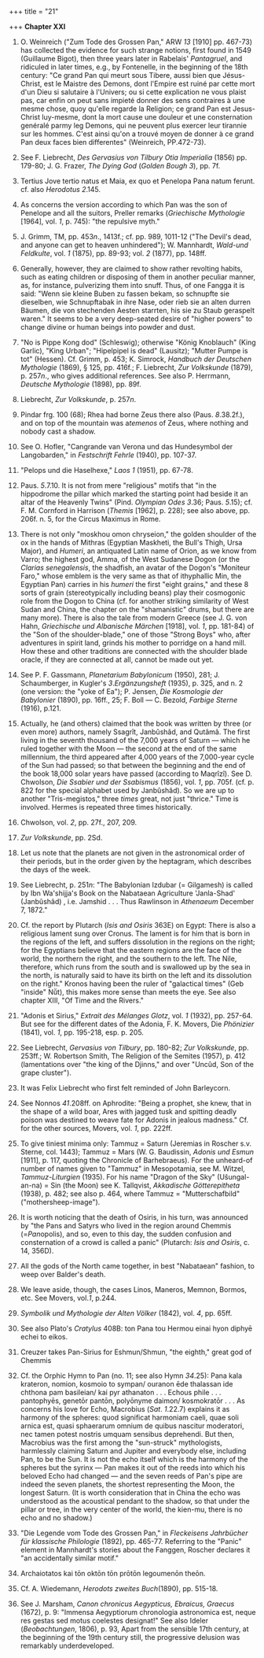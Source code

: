 +++
title = "21"

+++
**Chapter XXI**  


1. O. Weinreich \("Zum Tode des Grossen Pan," ARW *13* \[1910\] pp. 467-73\) has collected the evidence for such strange notions, first found in 1549 \(Guillaume Bigot\), then three years later in Rabelais' *Pantagruel*, and ridiculed in later times, e.g., by Fontenelle, in the beginning of the 18th century: "Ce grand Pan qui meurt sous Tibere, aussi bien que Jésus-Christ, est le Maistre des Demons, dont l'Empire est ruiné par cette mort d'un Dieu si salutaire à l'Univers; ou si cette explication ne vous plaist pas, car enfin on peut sans impieté donner des sens contraires à une mesme chose, quoy qu'elle regarde la Religion; ce grand Pan est Jesus-Christ luy-mesme, dont la mort cause une douleur et une consternation genéralé parmy leg Demons, qui ne peuvent plus exercer leur tirannie sur les hommes. C'est ainsi qu'on a trouvé moyen de donner à ce grand Pan deux faces bien differentes" \(Weinreich, PP.472-73\).

2. See F. Liebrecht, *Des Gervasius von Tilbury Otia Imperialia* \(1856\) pp. 179-80; J. G. Frazer, *The Dying God* \(*Golden Bough 3*\), pp. 7f.

3. Tertius Jove tertio natus et Maia, ex quo et Penelopa Pana natum ferunt. cf. also *Herodotus 2*.145.

4. As concerns the version according to which Pan was the son of Penelope and all the suitors, Preller remarks \(*Griechische Mythologie* \[1964\], vol. *1*, p. 745\): "the repulsive myth."

5. J. Grimm, TM, pp. 453*n*., 1413f.; cf. pp. 989, 1011-12 \("The Devil's dead, and anyone can get to heaven unhindered"\); W. Mannhardt, *Wald-und Feldkulte*, vol. *1* \(1875\), pp. 89-93; vol. *2* \(1877\), pp. 148ff.

6. Generally, however, they are claimed to show rather revolting habits, such as eating children or disposing of them in another peculiar manner, as, for instance, pulverizing them into snuff. Thus, of one Fangga it is said: "Wenn sie kleine Buben zu fassen bekam, so schnupfte sie dieselben, wie Schnupftabak in ihre Nase, oder rieb sie an alten durren Bäumen, die von stechenden Aesten starrten, his sie zu Staub geraspelt waren." It seems to be a very deep-seated desire of "higher powers" to change divine or human beings into powder and dust.

7. "No is Pippe Kong dod" \(Schleswig\); otherwise "König Knoblauch" \(King Garlic\), "King Urban"; "Hipelpipel is dead" \(Lausitz\); "Mutter Pumpe is tot" \(Hessen\). Cf. Grimm, p. 453; K. Simrock, *Handbuch der Deutschen Mythologie* \(1869\), § 125, pp. 416f.; F. Liebrecht, *Zur Volkskunde* \(1879\), p. 257*n*., who gives additional references. See also P. Herrmann, *Deutsche Mythologie* \(1898\), pp. 89f.

8. Liebrecht, *Zur Volkskunde*, p. 257*n*.

9. Pindar frg. 100 \(68\); Rhea had borne Zeus there also \(Paus. *8*.38.2f.\), and on top of the mountain was a*temenos* of Zeus, where nothing and nobody cast a shadow.

10. See O. Hofler, "Cangrande van Verona und das Hundesymbol der Langobarden," in *Festschrift Fehrle* \(1940\), pp. 107-37.

11. "Pelops und die Haselhexe," *Laos 1* \(1951\), pp. 67-78.

12. Paus. *5*.7.10. It is not from mere "religious" motifs that "in the hippodrome the pillar which marked the starting point had beside it an altar of the Heavenly Twins" \(Pind. *Olympian Odes 3*.36; Paus. *5*.15\); cf. F. M. Cornford in Harrison \(*Themis* \[1962\], p. 228\); see also above, pp. 206f. n. 5, for the Circus Maximus in Rome.

13. There is not only "moskhou omon chryseion," the golden shoulder of the ox in the hands of Mithras \(Egyptian Maskheti, the Bull's Thigh, Ursa Major\), and *Humeri*, an antiquated Latin name of Orion, as we know from Varro; the highest god, Amma, of the West Sudanese Dogon \(or the *Clarias senegalensis*, the shadfish, an avatar of the Dogon's "Moniteur Faro," whose emblem is the very same as that of ithyphallic Min, the Egyptian Pan\) carries in his *humeri* the first "eight grains," and these 8 sorts of grain \(stereotypically including beans\) play their cosmogonic role from the Dogon to China \(cf. for another striking similarity of West Sudan and China, the chapter on the "shamanistic" drums, but there are many more\). There is also the tale from modern Greece \(see J. G. von Hahn, *Griechische und Albanische Märchen* \[1918\], vol. *1*, pp. 181-84\) of the "Son of the shoulder-blade," one of those "Strong Boys" who, after adventures in spirit land, grinds his mother to porridge on a hand mill. How these and other traditions are connected with the shoulder blade oracle, if they are connected at all, cannot be made out yet.

14. See P. F. Gassmann, *Planetarium Babylonicum* \(1950\), 281; J. Schaumberger, in Kugler's *3*.*Ergänzungsheft* \(1935\), p. 325, and n. 2 \(one version: the "yoke of Ea"\); P. Jensen, *Die Kosmologie der Babylonier* \(1890\), pp. 16ff., 25; F. Boll — C. Bezold, *Farbige Sterne* \(1916\), p.121.

15. Actually, he \(and others\) claimed that the book was written by three \(or even more\) authors, namely Ssagrît, Janbûshâd, and Qutâmâ. The first living in the seventh thousand of the 7,000 years of Saturn — which he ruled together with the Moon — the second at the end of the same millennium, the third appeared after 4,000 years of the 7,000-year cycle of the Sun had passed; so that between the beginning and the end of the book 18,000 solar years have passed \(according to Maqrîzî\). See D. Chwolson, *Die Ssabier und der Ssabismus* \(1856\), vol. *1*, pp. 705f. \(cf. p. 822 for the special alphabet used by Janbûshâd\). So we are up to another "Tris-megistos," three *times* great, not just "thrice." Time is involved. Hermes is repeated three times historically.

16. Chwolson, vol. *2*, pp. 27f., 207, 209.

17. *Zur Volkskunde*, pp. 2Sd.

18. Let us note that the planets are not given in the astronomical order of their periods, but in the order given by the heptagram, which describes the days of the week.

19. See Liebrecht, p. 251*n*: "The Babylonian Izdubar \(= Gilgamesh\) is called by Ibn Wa'shijja's Book on the Nabataean Agriculture 'Janla-Shad' \(Janbûshâd\) , i.e. Jamshid . . . Thus Rawlinson in *Athenaeum* December 7, 1872."

20. Cf. the report by Plutarch \(*Isis and Osiris* 363E\) on Egypt: There is also a religious lament sung over Cronus. The lament is for him that is born in the regions of the left, and suffers dissolution in the regions on the right; for the Egyptians believe that the eastern regions are the face of the world, the northern the right, and the southern to the left. The Nile, therefore, which runs from the south and is swallowed up by the sea in the north, is naturally said to have its birth on the left and its dissolution on the right." Kronos having been the ruler of "galactical times" \(Geb "inside" Nṻt\), this makes more sense than meets the eye. See also chapter XIII, "Of Time and the Rivers."

21. "Adonis et Sirius," *Extrait des Mélanges Glotz*, vol. *1* \(1932\), pp. 257-64. But see for the different dates of the Adonia, F. K. Movers, Die *Phönizier* \(1841\), vol. *1*, pp. 195-218, esp. p. 205.

22. See Liebrecht, *Gervasius von Tilbury*, pp. 180-82; *Zur Volkskunde*, pp. 253ff.; W. Robertson Smith, The Religion of the Semites \(1957\), p. 412 \(lamentations over "the king of the Djinns," and over "Uncûd, Son of the grape cluster"\).

23. It was Felix Liebrecht who first felt reminded of John Barleycorn.

24. See Nonnos *41*.208ff. on Aphrodite: "Being a prophet, she knew, that in the shape of a wild boar, Ares with jagged tusk and spitting deadly poison was destined to weave fate for Adonis in jealous madness." Cf. for the other sources, Movers, vol. *1*, pp. 222ff.

25. To give tiniest minima only: Tammuz = Saturn \(Jeremias in Roscher s.v. Sterne, col. 1443\); Tammuz = Mars \(W. G. Baudissin, *Adonis und Esmun* \[1911\], p. 117, quoting the Chronicle of Barhebraeus\). For the unheard-of number of names given to "Tammuz" in Mesopotamia, see M. Witzel, *Tammuz-Liturgien* \(1935\). For his name "Dragon of the Sky" \(Uŝungal-an-na\) = Sin \(the Moon\) see K. Tallqvist, *Akkadische Götterepitheta* \(1938\), p. 482; see also p. 464, where Tammuz = "Mutterschafbild" \("mothersheep-image"\).

26. It is worth noticing that the death of Osiris, in his turn, was announced by "the Pans and Satyrs who lived in the region around Chemmis \(=*Pan*opolis\), and so, even to this day, the sudden confusion and consternation of a crowd is called a panic" \(Plutarch: *Isis and Osiris*, c. 14, 356D\).

27. All the gods of the North came together, in best "Nabataean" fashion, to weep over Balder's death.

28. We leave aside, though, the cases Linos, Maneros, Memnon, Bormos, etc. See Movers, vol.*1*, p.244.

29. *Symbolik und Mythologie der Alten Völker* \(1842\), vol. *4*, pp. 65ff.

30. See also Plato's *Cratylus* 408B: ton Pana tou Hermou einai hyon diphyē echei to eikos.

31. Creuzer takes Pan-Sirius for Eshmun/Shmun, "the eighth," great god of Chemmis

32. Cf. the Orphic Hymn to Pan \(no. 11; see also Hymn *34*.25\): Pana kala krateron, nomion, kosmoio to sympan/ ouranon ēde thalassan ide chthona pam basileian/ kai pyr athanaton . . . Echous phile . . . pantophyēs, genetōr pantōn, polyōnyme daimon/ kosmokratōr . . . As concerns his love for Echo, Macrobius \(*Sat*. *1*.22.7\) explains it as harmony of the spheres: quod significat harmoniam caeli, quae soli arnica est, quasi sphaerarum omnium de quibus nascitur moderatori, nec tamen potest nostris umquam sensibus deprehendi. But then, Macrobius was the first among the "sun-struck" mythologists, harmlessly claiming Saturn and Jupiter and everybody else, including Pan, to be the Sun. It is not the echo itself which is the harmony of the spheres but the syrinx — Pan makes it out of the reeds into which his beloved Echo had changed — and the seven reeds of Pan's pipe are indeed the seven planets, the shortest representing the Moon, the longest Saturn. \(It is worth consideration that in China the echo was understood as the acoustical pendant to the shadow, so that under the pillar or tree, in the very center of the world, the kien-mu, there is no echo and no shadow.\)

33. "Die Legende vom Tode des Grossen Pan," in *Fleckeisens Jahrbücher für klassische* *Philologie* \(1892\), pp. 465-77. Referring to the "Panic" element in Mannhardt's stories about the Fanggen, Roscher declares it "an accidentally similar motif."

34. Archaiotatos kai tōn oktōn tōn prōtōn legoumenōn theōn.

35. Cf. A. Wiedemann, *Herodots zweites Buch*\(1890\), pp. 515-18.

36. See J. Marsham, *Canon chronicus Aegypticus, Ebraicus, Graecus* \(1672\), p. 9: "Immensa Aegyptiorum chronologia astronomica est, neque res gestas sed motus coelestes designat\!" See also Ideler \(*Beobachtungen*, 1806\), p. 93, Apart from the sensible 17th century, at the beginning of the 19th century still, the progressive delusion was remarkably underdeveloped.



